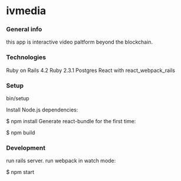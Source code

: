 # ivmedia

<h3>General info</h3>

this app is interactive video paltform beyond the blockchain.

<h3>Technologies</h3>

Ruby on Rails 4.2
Ruby 2.3.1
Postgres
React with react_webpack_rails

<h3>Setup</h3>

bin/setup

Install Node.js dependencies:

$ npm install
Generate react-bundle for the first time:

$ npm build


<h3>Development</h3>

run rails server.
run webpack in watch mode:

$ npm start
